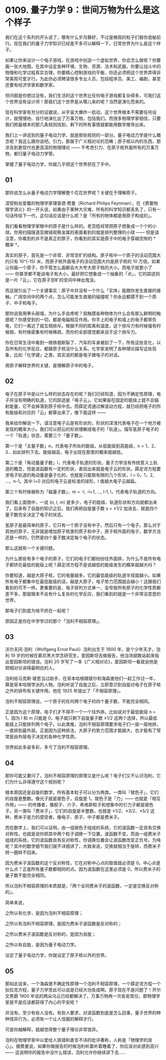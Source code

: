 # 0109. 量子力学 9：世间万物为什么是这个样子

我们在这个系列的开头说了，哪有什么岁月静好，不过是微观的粒子们替你诡秘前行。现在我们的量子力学知识已经差不多可以解释一下，日常世界为什么是这个样子。

如果让你来设计一个电子游戏，在游戏中创造一个虚拟世界，你会怎么做呢？你要画一张大地图，在其中设定各种环境、生物、资源、法术和武器，你要让战斗中的物理和化学过程真实合理，你要精心控制游戏的平衡，你还必须把这个世界弄得非常美观可爱才行。为此你必须聘请很多专业人员，包括程序员、美工、编剧，甚至还要有经济学家和数学家。

但问题是你想过没有，我们生活的这个世界比任何电子游戏都复杂得多，可我们这个世界没有设计师！那我们这个世界是从哪儿来的呢？当然是演化而来的。

现在科学家有充分的证据说，从宇宙大爆炸一启动，这个世界根本不需要任何设计，就慢慢地、自行地演化出了万事万物，包括我们。而很多物理学家相信，只要我们把最根本的那几条规则找到，剩下的所有事情就都能用数学推导出来。

我们上一讲说到的量子电动力学，就是那些规则的一部分。量子电动力学是什么概念呢？我这么跟你说吧。引力，那属于广义相对论的范畴；原子核以内的东西，那涉及到更现代也更高深的物理理论 —— 不考虑引力、在原子核外面所有的万事万物，都归量子电动力学管。

掌握了量子电动力学，你就几乎把这个世界抓在了手中。

## 01

那你说怎么从量子电动力学理解整个花花世界呢？关键在于理解原子。

深受粉丝爱戴的物理学家理查德·费曼（Richard Philips Feynman），在《费曼物理学讲义》的一开头说，如果由于某种大灾难，所有的科学知识都丢失了，只有一句话传给下一代，这句话应该是什么呢？是「所有的物体都是用原子构成的」。

我们看看物理学家眼中的原子是什么样的。老百姓经常把原子想象成一个个的小球。你用扫描隧道显微镜观察金属的表面看到的就是排列整理的小球 —— 但是请注意，你看到的并不是真正的原子，你看到的其实是原子中的电子穿越空隙的 * 概率 *。

真实的原子，首先是一个非常、非常空旷的结构。原子核中一个质子的活动范围大约只有 10^(-15) 米，而原子核外面电子的活动范围大约是原子核的 10 万倍。如果让你画一个原子，你不管怎么画都会大大夸大原子核的大小。而电子就更小了 —— 你甚至都不能说电子有大小，最好把它想象成一个抽象的「点」，它的踪迹则是一片「云」，它在原子空旷的空间中神出鬼没。

而这就引出了一个关键事实：原子中并没有一个什么「实体」能跟你发生直接的接触。广阔空间中的两个点，怎么可能发生直接的碰撞呢？你永远都摸不到一个质子、中子和电子。

那你说我用拳头砸墙，为什么手会疼呢？我触摸各种物体为什么会有那么鲜明的触感呢？你感受到的一切，都是电磁相互作用。你手上的电子和墙上的电子都带负电，它们一离近了就互相排斥。根据不同的距离和温度，这个排斥力有时候强有时候弱，有时候密集有时候稀疏，而你的全部感觉都来自于这个排斥力。

你在日常生活中看到一根铁棍断裂了、汽车的车身被刮了一下，所有这些变化，以及所有的化学反应，都跟原子核没什么关系。化学家发明了各种理论描写这些现象，比如「化学键」之类，其实说的都是电子跟电子的对话。

用原子解释世界的关键，是理解原子中的电子。

## 02

电子在原子中是以什么样的状态存在的呢？我们已经知道，因为不确定性原理，电子并没有明确的轨道，它的踪迹是「电子云」。它如果留在固定的能级上就不会辐射能量，它不会掉落到原子核中去。而薛定谔通过解波动方程，就已经把电子的所有能级和对应的「云」都算出来了，像下面这样 ——

我来给你解说一下。请注意电子云是有形状的，形状的深浅代表电子在一个地方被发现的概率大小。我们可以把云的形状理解成电子的「轨道」。描写氢原子电子的一个「轨道」状态，需要三个「量子数」。

第一个是「主量子数」n，代表电子所处的能级。从低能级到高能级，n = 1、2、3… 如此排列下去。能级越高，电子出现在那里的概率就越低。

第二个是「角动量量子数」l，代表电子轨道的形状。量子力学没有传统意义上轨道的概念，但是波函数有一定的形状，表现出来就是电子云的形状。薛定谔方程要求电子轨道的角动量是量子化的，也就是只能取有限的几个形状，l = 0，1，2, …，n-1。其中 l=0 对应的电子云是标准的球形，l 值越大电子云越扁。

第三个有时候被称为「磁量子数」，m = -l, -l+1, …, l-1, l，代表电子轨道的方向。

我们看上面图中，一说 (n, l, m) 是多少，电子的能级、轨道形状和方向就都出来了。后来有了自旋的知识之后，我们再把自旋量子数 s = ±1/2 加进去，就是四个量子数完全决定了电子的状态。

氢原子是最简单的原子，它只有一个质子没有中子，然后只有一个电子。那么对于其他的原子，无非就是增加原子核里的质子和中子，原子核外面的电子，数学方法还是一样的，仍然是四个量子数决定每个电子的状态。

那么这就有一个关键问题。

为什么那些有多个电子的原子，它们的电子们都纷纷往外面排，为什么不是所有电子都挤在最低的能级上呢？薛定谔方程不是说越低的能级发生的概率就越大吗？

你要知道，越是大原子核，它的电量越多，它的最低能级的轨道半径就越小。如果所有电子都集中在最低能级的话，越是大原子，电子势力范围就会越小！这跟我们看到的可不一样。更重要的是，电子排列方式单一，会导致所有原子的化学性质都差不多，那就根本不会有什么复杂的化学反应，我们看到的就是一个非常没意思的世界。

那电子们到底为啥不挤在一起呢？

原因正是你在中学学过的那个「泡利不相容原理」。

## 03

沃尔夫冈·泡利（Wolfgang Ernst Pauli）泡利出生于 1900 年，是个少年天才。泡利 19 岁的时候在慕尼黑大学念研究生，爱因斯坦去做报告，他当场就敢站起来指出爱因斯坦的错误。泡利 20 岁写了一本《广义相对论》，爱因斯坦一看就说他是把相对论讲得最明白的人。

泡利给马克斯·玻恩当过助手，在哥本哈根跟玻尔和海森堡他们一起工作过一年，算是哥本哈根学派的人物。泡利听说了自旋之后，立即意识到自旋对电子在原子核之外的排布有关键作用。他在 1925 年提出了「不相容原理」。

泡利不相容原理说，一个原子的任何两个电子的四个量子数，不能完全相同。

正是因为这个原理，电子们才不得不一个一个往外排。比如说对于最低能级 n = 1，因为 l 和 m 只能是 0，电子就只剩下自旋量子数 ±1/2 这两个选择，所以最低能级上只能排列两个电子。以此类推，泡利不相容原理要求电子们一层一层地排，一直排到最外层。正是因为这种排法，大原子的势力范围才能越大，也才能有了常常是由外层电子决定的各种化学性质。

世界如此多姿多彩，多亏了泡利不相容原理。

## 04

那你可能又要问了，泡利不相容原理的原理又是什么呢？电子们又不认识泡利，它们为什么非得遵守这个规则呢？

根本原因还是自旋的数学。所有基本粒子可以分为两类。一类叫「玻色子」，它们的自旋是整数。像光子就是玻色子，自旋是 1。玻色子是「力」—— 也就是「相互作用」—— 的传播者，像胶子、介子、希格斯粒子和想象中的引力子都是玻色子。另一类叫「费米子」，它们的自旋是半整数，也就是 ±1/2、±3/2、±5/2 这种，费米子是力的感受者。像电子、质子、中子都是费米子。

而在数学上，我们可以证明，由一组玻色子组成的系统，它的波函数一定具有交换对称性。也就是说你把其中两个粒子调换一下位置，波函数不变。而由一组费米子组成的系统，它的波函数具有反对称性，你调换位置会让波函数改变正负号。为啥呢？其中的数学细节我们就不详细讲了，大致来说，交换就相当于旋转，而费米子转一圈转不回来。

因为费米子波函数的这个反对称性，它在对称中心点的取值就必须是 0。中心点是什么点？正是所有量子数都相同的点。因为波函数在这里必须是 0，所以费米子的量子数不能完全相同。

所以泡利不相容原理的本质就是，「两个全同费米子的波函数，一定是交换反对称的」。

简单来说，

之所以有化学，是因为泡利不相容原理；

之所以有泡利不相容原理，是因为费米子波函数是反对称的；

之所以费米子波函数是反对称的，是因为自旋；

之所以有自旋，是因为量子电动力学。

设定了量子电动力学，你就设定了原子核以外的世界。

## 05

那如此说来，一个海森堡不确定性原理一个泡利不相容原理，一个薛定谔方程一个狄拉克方程，量子力学至此可以说是已经大功告成啊。原子现在不是问题了！开尔文男爵 1900 年说的两朵乌云已经都解决了。万事万物再一次各安其位，那物理学家是不是应该都获得了内心的平安呢？

并没有。至少有些人没有。有些人要求，对波函数到底是怎么回事，量子世界的种种怪异行为，必须有一个让人信服的解释才行。

可是你越解释，就越觉得整个量子理论非常诡异。

泡利在物理学家中以爱给人挑错和直言不讳的批评著称，人称是「物理学的良心」。据费曼说，如果你做报告的时候泡利听着听着睡着了，你应该对此感到高兴 —— 这说明你的报告中没什么错误，泡利允许你继续讲下去……